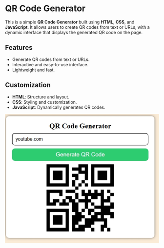 # QR Code Generator

This is a simple **QR Code Generator** built using **HTML**, **CSS**, and **JavaScript**. It allows users to create QR codes from text or URLs, with a dynamic interface that displays the generated QR code on the page.

## Features

- Generate QR codes from text or URLs.
- Interactive and easy-to-use interface.
- Lightweight and fast.

## Customization

- **HTML**: Structure and layout.
- **CSS**: Styling and customization.
- **JavaScript**: Dynamically generates QR codes.


![QR Code](https://github.com/dagimabyot/QR-Code-Generator/blob/main/QR%20Code.jpeg?raw=true)
